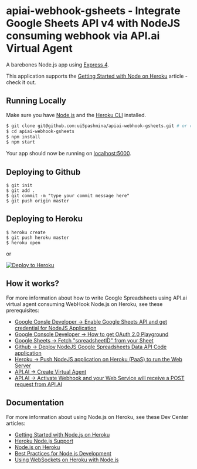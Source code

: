 # apiai-webhook-gsheets - Integrate Google Sheets API v4 with NodeJS consuming webhook via API.ai Virtual Agent

A barebones Node.js app using [Express 4](http://expressjs.com/).

This application supports the [Getting Started with Node on Heroku](https://devcenter.heroku.com/articles/getting-started-with-nodejs) article - check it out.

## Running Locally

Make sure you have [Node.js](http://nodejs.org/) and the [Heroku CLI](https://cli.heroku.com/) installed.

```sh
$ git clone git@github.com:ui5pashmina/apiai-webhook-gsheets.git # or clone your own fork
$ cd apiai-webhook-gsheets
$ npm install
$ npm start
```

Your app should now be running on [localhost:5000](http://localhost:5000/).

## Deploying to Github

```
$ git init
$ git add .
$ git commit -m "type your commit message here"
$ git push origin master
```

## Deploying to Heroku

```
$ heroku create
$ git push heroku master
$ heroku open
```
or

[![Deploy to Heroku](https://www.herokucdn.com/deploy/button.png)](https://heroku.com/deploy)

## How it works?

For more information about how to write Google Spreadsheets using API.ai virtual agent consuming WebHook Node.js on Heroku, see these prerequisites:

- [Google Consle Developer -> Enable Google Sheets API and get credential for NodeJS Application](https://console.developers.google.com)
- [Google Console Developer -> How to get OAuth 2.0 Playground](https://developers.google.com/oauthplayground)
- [Google Sheets -> Fetch "spreadsheetID" from your Sheet](https://docs.google.com/spreadsheets/u/0/)
- [Github -> Deploy NodeJS Google Spreadsheets Data API Code application](https://github.com/ui5pashmina/API.ai-Heroku-NodeJS-GSheets)
- [Heroku -> Push NodeJS application on Heroku (PaaS) to run the Web Server](https://www.heroku.com/)
- [API.AI -> Create Virtual Agent](https://console.api.ai)
- [API.AI -> Activate Webhook and your Web Service will receive a POST request from API.AI](https://console.api.ai)

## Documentation

For more information about using Node.js on Heroku, see these Dev Center articles:

- [Getting Started with Node.js on Heroku](https://devcenter.heroku.com/articles/getting-started-with-nodejs)
- [Heroku Node.js Support](https://devcenter.heroku.com/articles/nodejs-support)
- [Node.js on Heroku](https://devcenter.heroku.com/categories/nodejs)
- [Best Practices for Node.js Development](https://devcenter.heroku.com/articles/node-best-practices)
- [Using WebSockets on Heroku with Node.js](https://devcenter.heroku.com/articles/node-websockets)
